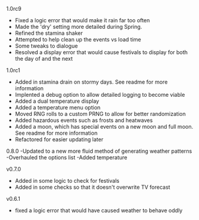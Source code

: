 1.0rc9
- Fixed a logic error that would make it rain far too often
- Made the 'dry' setting more detailed during Spring.
- Refined the stamina shaker
- Attempted to help clean up the events vs load time
- Some tweaks to dialogue
- Resolved a display error that would cause festivals to display for both the day of and the next

1.0rc1
- Added in stamina drain on stormy days. See readme for more information
- Implented a debug option to allow detailed logging to become viable
- Added a dual temperature display
- Added a temperature menu option
- Moved RNG rolls to a custom PRNG to allow for better randomization
- Added hazardous events such as frosts and heatwaves
- Added a moon, which has special events on a new moon and full moon. See readme for more information
- Refactored for easier updating later


0.8.0
-Updated to a new more fluid method of generating weather patterns
-Overhauled the options list
-Added temperature

v0.7.0
- Added in some logic to check for festivals
- Added in some checks so that it doesn't overwrite TV forecast

v0.6.1
- fixed a logic error that would have caused weather to behave oddly